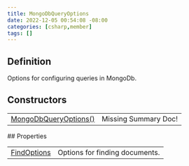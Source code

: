 ```yaml
---
title: MongoDbQueryOptions
date: 2022-12-05 00:54:08 -08:00
categories: [csharp,member]
tags: []
---
```


## Definition

Options for configuring queries in MongoDb.

## Constructors
<table><tr><td><!--/posts/csharp.member.entitydb.mongodb.queries.mongodbqueryoptions-.ctor#.../--><a href='#'>MongoDbQueryOptions()</a></td><td>Missing Summary Doc!</td></tr></table>
## Properties
<table><tr><td><!--/posts/csharp.member.entitydb.mongodb.queries.mongodbqueryoptions.findoptions/--><a href='#'>FindOptions</a></td><td>
Options for finding documents.
</td></tr></table>
